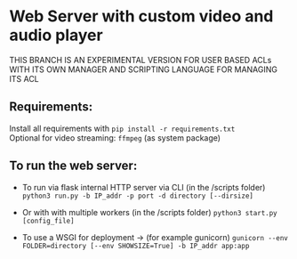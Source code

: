 # Web Server with custom video and audio player #

THIS BRANCH IS AN EXPERIMENTAL VERSION FOR USER BASED ACLs
WITH ITS OWN MANAGER AND SCRIPTING LANGUAGE FOR MANAGING ITS ACL

## Requirements: ##
 Install all requirements with
 ```pip install -r requirements.txt```    
 Optional for video streaming: ```ffmpeg``` (as system package)


## To run the web server: ##
  - To run via flask internal HTTP server via CLI (in the /scripts folder)
    ```python3 run.py -b IP_addr -p port -d directory [--dirsize]```
  - Or with with multiple workers (in the /scripts folder)
    ```python3 start.py [config_file]```

  - To use a WSGI for deployment -> (for example gunicorn)
    ```gunicorn --env FOLDER=directory [--env SHOWSIZE=True] -b IP_addr app:app```
    
